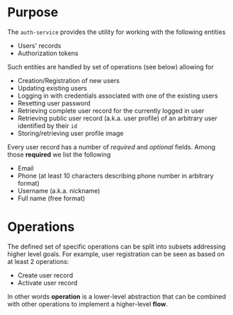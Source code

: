 # Purpose

The `auth-service` provides the utility for working with the following entities
- Users' records
- Authorization tokens

Such entities are handled by set of operations (see below) allowing for
- Creation/Registration of new users
- Updating existing users
- Logging in with credentials associated with one of the existing users
- Resetting user password
- Retrieving complete user record for the currently logged in user
- Retrieving public user record (a.k.a. user profile) of an arbitrary user identified by their `id`
- Storing/retrieving user profile image

Every user record has a number of *required* and *optional* fields. Among those **required** we list the following
- Email
- Phone (at least 10 characters describing phone number in arbitrary format)
- Username (a.k.a. nickname)
- Full name (free format)

# Operations

The defined set of specific operations can be split into subsets addressing higher level goals. For example, user registration can be seen as based on at least 2 operations:
- Create user record
- Activate user record

In other words **operation** is a lower-level abstraction that can be combined with other operations to implement a higher-level **flow**. 